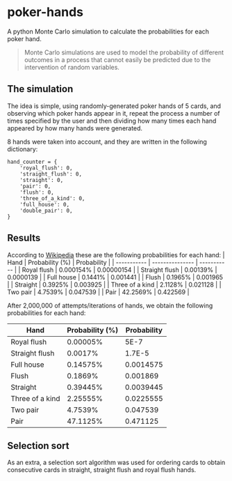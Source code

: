 # poker-hands

A python Monte Carlo simulation to calculate the probabilities for each poker hand.

> Monte Carlo simulations are used to model the probability of different outcomes in a process that cannot easily be predicted due to the intervention of random variables.

## The simulation

The idea is simple, using randomly-generated poker hands of 5 cards, and observing which poker hands appear in it, repeat the process a number of times specified by the user and then dividing how many times each hand appeared by how many hands were generated. 

8 hands were taken into account, and they are written in the following dictionary:
```
hand_counter = {
    'royal_flush': 0,
    'straight_flush': 0,
    'straight': 0,
    'pair': 0, 
    'flush': 0,
    'three_of_a_kind': 0,
    'full_house': 0,
    'double_pair': 0,
}
```

## Results
According to [Wikipedia](https://en.wikipedia.org/wiki/Poker_probability) these are the following probabilities for each hand:
| Hand        | Probability (%) | Probability |
| ----------- | --------------- | ----------- |
| Royal flush | 0.000154% | 0.00000154 |
| Straight flush | 	0.00139% | 	0.0000139 |
| Full house | 0.1441% | 0.001441 |
| Flush | 0.1965% | 0.001965 |
| Straight | 0.3925% | 0.003925 |
| Three of a kind | 2.1128%	| 0.021128 |
| Two pair | 4.7539% | 0.047539 |
| Pair | 42.2569% |	0.422569 |

After 2,000,000 of attempts/iterations of hands, we obtain the following probabilities for each hand:


| Hand        | Probability (%) | Probability |
| ----------- | --------------- | ----------- |
| Royal flush | 0.00005% | 5E-7 |
| Straight flush | 	0.0017% | 	1.7E-5 |
| Full house | 0.14575% | 0.0014575 |
| Flush | 0.1869% | 0.001869 |
| Straight | 0.39445% | 0.0039445 |
| Three of a kind | 2.25555%	| 0.0225555 |
| Two pair | 4.7539% | 0.047539 |
| Pair | 47.1125% |	0.471125 |

## Selection sort
As an extra, a selection sort algorithm was used for ordering cards to obtain consecutive cards in straight, straight flush and royal flush hands.
